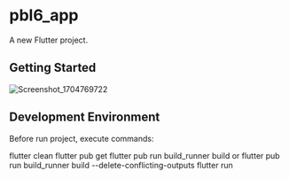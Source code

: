 # pbl6_app

A new Flutter project.

## Getting Started

![Screenshot_1704769722](https://github.com/hoangcutehotme/PBL6-APP/assets/85145944/650f23b5-99cb-4e85-ae38-1d8911446b99)


## Development Environment



Before run project, execute commands:

flutter clean
flutter pub get
flutter pub run build_runner build or flutter pub run build_runner build --delete-conflicting-outputs
flutter run